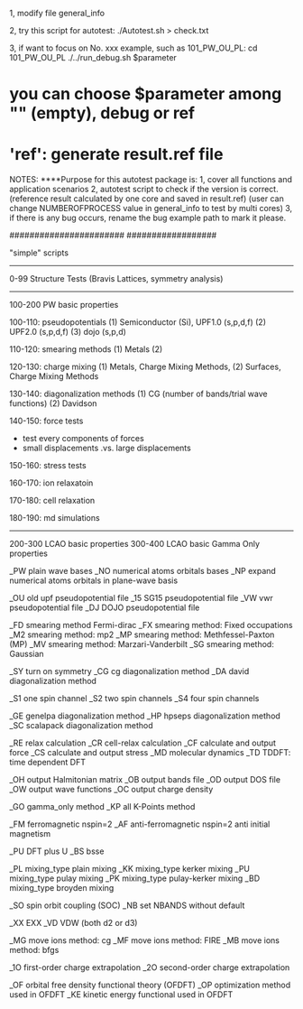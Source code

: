 1, modify file general_info

2, try this script for autotest:
./Autotest.sh > check.txt

3, if want to focus on No. xxx example, such as 101_PW_OU_PL:
cd 101_PW_OU_PL
./../run_debug.sh $parameter

# you can choose $parameter among "" (empty), debug or ref

# 'ref': generate result.ref file

NOTES:
****Purpose for this autotest package is:
1,  cover all functions and application scenarios
2,  autotest script to check if the version is correct.
    (reference result calculated by one core and saved in result.ref)
    (user can change NUMBEROFPROCESS value in general_info to test by multi cores)
3,  if there is any bug occurs, rename the bug example path to mark it please.

#######################
##################

"simple" scripts

---

0-99 Structure Tests (Bravis Lattices, symmetry analysis)

---

100-200 PW basic properties

100-110: pseudopotentials
(1) Semiconductor (Si), UPF1.0 (s,p,d,f)
(2) UPF2.0 (s,p,d,f)
(3) dojo (s,p,d)

110-120: smearing methods
(1) Metals
(2)

120-130: charge mixing
(1) Metals, Charge Mixing Methods,
(2) Surfaces, Charge Mixing Methods

130-140: diagonalization methods
(1) CG (number of bands/trial wave functions)
(2) Davidson

140-150: force tests

* test every components of forces
* small displacements .vs. large displacements

150-160: stress tests

160-170: ion relaxatoin

170-180: cell relaxation

180-190: md simulations

---

200-300 LCAO basic properties
300-400 LCAO basic Gamma Only properties

_PW    plain wave bases
_NO    numerical atoms orbitals bases
_NP    expand numerical atoms orbitals in plane-wave basis

_OU    old upf pseudopotential file
_15    SG15 pseudopotential file
_VW    vwr pseudopotential file
_DJ    DOJO pseudopotential file

_FD    smearing method Fermi-dirac
_FX    smearing method: Fixed occupations
_M2    smearing method: mp2
_MP    smearing method: Methfessel-Paxton (MP)
_MV    smearing method: Marzari-Vanderbilt
_SG    smearing method: Gaussian

_SY    turn on symmetry
_CG    cg diagonalization method
_DA    david diagonalization method

_S1    one spin channel
_S2    two spin channels
_S4    four spin channels

_GE    genelpa diagonalization method
_HP    hpseps  diagonalization method
_SC    scalapack diagonalization method

_RE    relax calculation
_CR    cell-relax calculation
_CF    calculate and output force
_CS    calculate and output stress
_MD    molecular dynamics
_TD    TDDFT: time dependent DFT

_OH    output Halmitonian matrix
_OB    output bands file
_OD    output DOS file
_OW    output wave functions
_OC    output charge density

_GO    gamma_only method
_KP    all K-Points method

_FM    ferromagnetic nspin=2
_AF    anti-ferromagnetic nspin=2 anti initial magnetism

_PU    DFT plus U
_BS    bsse

_PL    mixing_type plain mixing
_KK    mixing_type kerker mixing
_PU    mixing_type pulay mixing
_PK    mixing_type pulay-kerker mixing
_BD    mixing_type broyden mixing

_SO    spin orbit coupling (SOC)
_NB    set NBANDS without default

_XX    EXX
_VD    VDW (both d2 or d3)

_MG    move ions method: cg
_MF    move ions method: FIRE
_MB    move ions method: bfgs

_1O    first-order charge extrapolation
_2O    second-order charge extrapolation

_OF    orbital free density functional theory (OFDFT)
_OP    optimization method used in OFDFT
_KE     kinetic energy functional used in OFDFT
